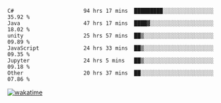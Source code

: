 <!--START_SECTION:waka-->

```text
C#                      94 hrs 17 mins  █████████░░░░░░░░░░░░░░░░   35.92 %
Java                    47 hrs 17 mins  ████▓░░░░░░░░░░░░░░░░░░░░   18.02 %
unity                   25 hrs 57 mins  ██▒░░░░░░░░░░░░░░░░░░░░░░   09.89 %
JavaScript              24 hrs 33 mins  ██▒░░░░░░░░░░░░░░░░░░░░░░   09.35 %
Jupyter                 24 hrs 5 mins   ██▒░░░░░░░░░░░░░░░░░░░░░░   09.18 %
Other                   20 hrs 37 mins  ██░░░░░░░░░░░░░░░░░░░░░░░   07.86 %
```

<!--END_SECTION:waka-->
[![wakatime](https://wakatime.com/badge/user/6c2f442e-41b4-42e3-bc06-d5d8203ad1da.svg)](https://wakatime.com/@6c2f442e-41b4-42e3-bc06-d5d8203ad1da)
